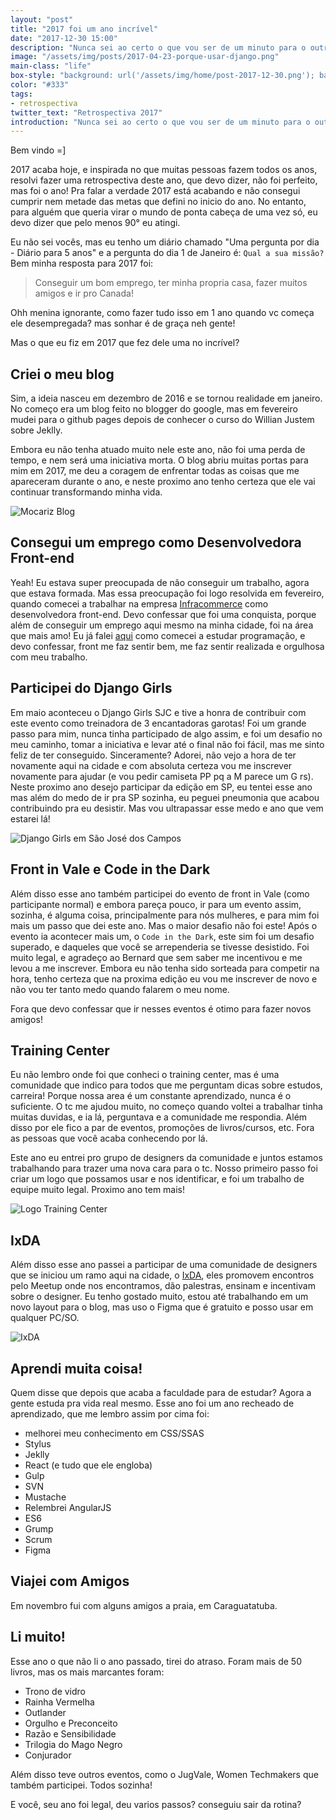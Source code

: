 ```yaml
---
layout: "post"
title: "2017 foi um ano incrível"
date: "2017-12-30 15:00"
description: "Nunca sei ao certo o que vou ser de um minuto para o outro"
image: "/assets/img/posts/2017-04-23-porque-usar-django.png"
main-class: "life"
box-style: "background: url('/assets/img/home/post-2017-12-30.png'); background-color: #fff; background-repeat: no-repeat; background-size: contain; background-position: center;"
color: "#333"
tags:
- retrospectiva
twitter_text: "Retrospectiva 2017"
introduction: "Nunca sei ao certo o que vou ser de um minuto para o outro"
---
```



Bem vindo =]

2017 acaba hoje, e inspirada no que muitas pessoas fazem todos os anos, resolvi fazer uma retrospectiva deste ano, que devo dizer, não foi perfeito, mas foi o ano! Pra falar a verdade 2017 está acabando e não consegui cumprir nem metade das metas que defini no inicio do ano. No entanto, para alguém que queria virar o mundo de ponta cabeça de uma vez só, eu devo dizer que pelo menos 90° eu atingi.

Eu não sei vocês, mas eu tenho um diário chamado "Uma pergunta por dia - Diário para 5 anos" e a pergunta do dia 1 de Janeiro é: `Qual a sua missão?` Bem minha resposta para 2017 foi:

> Conseguir um bom emprego, ter minha propria casa, fazer muitos amigos e ir pro Canada!

Ohh menina ignorante, como fazer tudo isso em 1 ano quando vc começa ele desempregada? mas sonhar é de graça neh gente!

Mas o que eu fiz em 2017 que fez dele uma no incrível?

## Criei o meu blog

Sim, a ideia nasceu em dezembro de 2016 e se tornou realidade em janeiro.
No começo era um blog feito no blogger do google, mas em fevereiro mudei para o github pages depois de conhecer o curso do Willian Justem sobre Jeklly.

Embora eu não tenha atuado muito nele este ano, não foi uma perda de tempo, e nem será uma iniciativa morta. O blog abriu muitas portas para mim em 2017, me deu a coragem de enfrentar todas as coisas que me apareceram durante o ano, e neste proximo ano tenho certeza que ele vai continuar transformando minha vida.

![Mocariz Blog](/assets/img/posts/2017-12-31/blog.png)

## Consegui um emprego como Desenvolvedora Front-end

Yeah! Eu estava super preocupada de não conseguir um trabalho, agora que estava formada. Mas essa preocupação foi logo resolvida em fevereiro, quando comecei a trabalhar na empresa [Infracommerce](http://www.infracommerce.com.br/) como desenvolvedora front-end. Devo confessar que foi uma conquista, porque além de conseguir um emprego aqui mesmo na minha cidade, foi na área que mais amo! Eu já falei [aqui](http://mocariz.dev/iniciando-o-blog/) como comecei a estudar programação, e devo confessar, front me faz sentir bem, me faz sentir realizada e orgulhosa com meu trabalho.


## 	Participei do Django Girls

Em maio aconteceu o Django Girls SJC e tive a honra de contribuir com este evento como treinadora de 3 encantadoras garotas! Foi um grande passo para mim, nunca tinha participado de algo assim, e foi um desafio no meu caminho, tomar a iniciativa e levar até o final não foi fácil, mas me sinto feliz de ter conseguido. Sinceramente? Adorei, não vejo a hora de ter novamente aqui na cidade e com absoluta certeza vou me inscrever novamente para ajudar (e vou pedir camiseta PP pq a M parece um G rs). 
Neste proximo ano desejo participar da edição em SP, eu tentei esse ano mas além do medo de ir pra SP sozinha, eu peguei pneumonia que acabou contribuindo pra eu desistir. Mas vou ultrapassar esse medo e ano que vem estarei lá!

![Django Girls em São José dos Campos](/assets/img/posts/2017-12-31/django-girls.jpg)

## Front in Vale e Code in the Dark

Além disso esse ano também participei do evento de front in Vale (como participante normal) e embora pareça pouco, ir para um evento assim, sozinha, é alguma coisa, principalmente para nós mulheres, e para mim foi mais um passo que dei este ano. Mas o maior desafio não foi este! Após o evento ia acontecer mais um, o `Code in the Dark`, este sim foi um desafio superado, e daqueles que você se arrependeria se tivesse desistido. Foi muito legal, e agradeço ao Bernard que sem saber me incentivou e me levou a me inscrever. Embora eu não tenha sido sorteada para competir na hora, tenho certeza que na proxima edição eu vou me inscrever de novo e não vou ter tanto medo quando falarem o meu nome.

Fora que devo confessar que ir nesses eventos é otimo para fazer novos amigos!

## Training Center

Eu não lembro onde foi que conheci o training center, mas é uma comunidade que indico para todos que me perguntam dicas sobre estudos, carreira! Porque nossa area é um constante aprendizado, nunca é o suficiente. O tc me ajudou muito, no começo quando voltei a trabalhar tinha muitas duvidas, e ia lá, perguntava e a comunidade me respondia. Além disso por ele fico a par de eventos, promoções de livros/cursos, etc. Fora as pessoas que você acaba conhecendo por lá.

Este ano eu entrei pro grupo de designers da comunidade e juntos estamos trabalhando para trazer uma nova cara para o tc. Nosso primeiro passo foi criar um logo que possamos usar e nos identificar, e foi um trabalho de equipe muito legal. Proximo ano tem mais!

![Logo Training Center](/assets/img/posts/2017-12-31/tc-logo.png)


## IxDA

Além disso esse ano passei a participar de uma comunidade de designers que se iniciou um ramo aqui na cidade, o [IxDA](https://www.facebook.com/ixdasjc/), eles promovem encontros pelo Meetup onde nos encontramos, dão palestras, ensinam e incentivam sobre o designer. Eu tenho gostado muito, estou até trabalhando em um novo layout para o blog, mas uso o Figma que é gratuito e posso usar em qualquer PC/SO.

![IxDA](/assets/img/posts/2017-12-31/ixda.jpeg)


## Aprendi muita coisa!

Quem disse que depois que acaba a faculdade para de estudar? Agora a gente estuda pra vida real mesmo. Esse ano foi um ano recheado de aprendizado, que me lembro assim por cima foi:

- melhorei meu conhecimento em CSS/SSAS
- Stylus
- Jeklly
- React (e tudo que ele engloba)
- Gulp
- SVN
- Mustache
- Relembrei AngularJS
- ES6
- Grump
- Scrum
- Figma


## Viajei com Amigos

Em novembro fui com alguns amigos a praia, em Caraguatatuba.


## Li muito!

Esse ano o que não li o ano passado, tirei do atraso. Foram mais de 50 livros, mas os mais marcantes foram:

- Trono de vidro
- Rainha Vermelha
- Outlander
- Orgulho e Preconceito
- Razão e Sensibilidade
- Trilogia do Mago Negro
- Conjurador


Além disso teve outros eventos, como o JugVale, Women Techmakers que também participei. Todos sozinha!

E você, seu ano foi legal, deu varios passos? conseguiu sair da rotina? 
